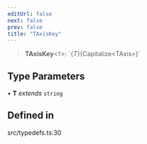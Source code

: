 ```yaml
---
editUrl: false
next: false
prev: false
title: "TAxisKey"
---
```


> **TAxisKey**\<`T`\>: \`$\{T\}$\{Capitalize\<TAxis\>\}\`

## Type Parameters

• **T** *extends* `string`

## Defined in

src/typedefs.ts:30
